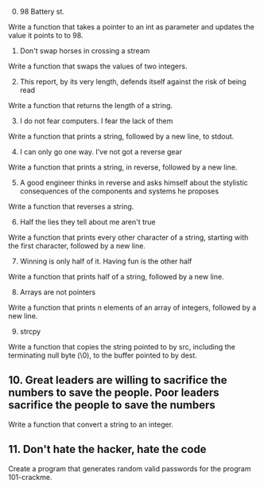 0. 98 Battery st.

Write a function that takes a pointer to an int as parameter and updates the value it points to to 98.

1. Don't swap horses in crossing a stream

Write a function that swaps the values of two integers.

2. This report, by its very length, defends itself against the risk of being read

Write a function that returns the length of a string.

3. I do not fear computers. I fear the lack of them

Write a function that prints a string, followed by a new line, to stdout.

4. I can only go one way. I've not got a reverse gear

Write a function that prints a string, in reverse, followed by a new line.

5. A good engineer thinks in reverse and asks himself about the stylistic consequences of the components and systems he proposes

Write a function that reverses a string.

6. Half the lies they tell about me aren't true

Write a function that prints every other character of a string, starting with the first character, followed by a new line.

7. Winning is only half of it. Having fun is the other half

Write a function that prints half of a string, followed by a new line.

8. Arrays are not pointers

Write a function that prints n elements of an array of integers, followed by a new line.

9. strcpy

Write a function that copies the string pointed to by src, including the terminating null byte (\0), to the buffer pointed to by dest.

## 10. Great leaders are willing to sacrifice the numbers to save the people. Poor leaders sacrifice the people to save the numbers

Write a function that convert a string to an integer.

## 11. Don't hate the hacker, hate the code

Create a program that generates random valid passwords for the program 101-crackme.
